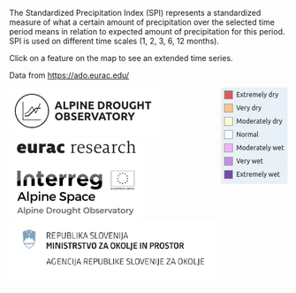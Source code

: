 The Standardized Precipitation Index (SPI) represents a standardized measure of what a certain amount of precipitation over the selected time period means in relation to expected amount of precipitation for this period. SPI is used on different time scales (1, 2, 3, 6, 12 months).

Click on a feature on the map to see an extended time series.

Data from https://ado.eurac.edu/

<div style="width: 100%;"><img style="float:right;" src="https://raw.githubusercontent.com/eurodatacube/eodash-assets/main/collections/ADO_Alpine_Drought_Observatory/SPEI.png"></img></div>

<div style="width: 100%;"><img src="https://raw.githubusercontent.com/eurodatacube/eodash-assets/main/collections/ADO_Alpine_Drought_Observatory/ADO_logo_2.png"></img></div>

<div style="width: 100%;"><img src="https://raw.githubusercontent.com/eurodatacube/eodash-assets/main/collections/ADO_Alpine_Drought_Observatory/ADO_logo.png"></img></div>

<div style="width: 100%;"><img src="https://raw.githubusercontent.com/eurodatacube/eodash-assets/main/collections/ADO_Alpine_Drought_Observatory/ADO_logo_3.png"></img></div>
